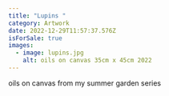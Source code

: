 ```yaml
---
title: "Lupins "
category: Artwork
date: 2022-12-29T11:57:37.576Z
isForSale: true
images:
  - image: lupins.jpg
    alt: oils on canvas 35cm x 45cm 2022
---
```

oils on canvas from my summer garden series